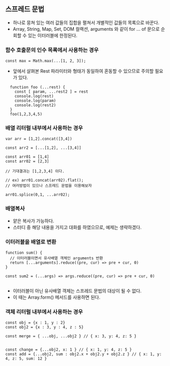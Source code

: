 ## 스프레드 문법

- 하나로 뭉쳐 있는 여러 값들의 집합을 펼쳐서 개별적인 값들의 목록으로 바꾼다.
- Array, String, Map, Set, DOM 컬랙션, arguments 와 같이 for ... of 문으로 순회할 수 있는 이터러블에 한정된다.

### 함수 호출문의 인수 목록에서 사용하는 경우

```
const max = Math.max(...[1, 2, 3]);
```

- 앞에서 살펴본 Rest 파라미터와 형태가 동일하여 혼동할 수 있으므로 주의할 필요가 있다.

```
  function foo (...rest) {
    const [ param, ...rest2 ] = rest
    console.log(rest)
    console.log(param)
    console.log(rest2)
  }
  foo(1,2,3,4,5)
```

### 배열 리터럴 내부에서 사용하는 경우

```
var arr = [1,2].concat([3,4])

const arr2 = [...[1,2], ...[3,4]]

const arr01 = [1,4]
const arr02 = [2,3]

// 기대결과는 [1,2,3,4] 이다.

// ex) arr01.concat(arr02).flat();
// 여러방법이 있으나 스프레드 문법을 이용해보자

arr01.splice(0,1, ...arr02);
```

### 배열복사

- 얕은 복사가 가능하다.
- 스터디 중 해당 내용을 가지고 대화를 하였으므로, 예제는 생략하겠다.

### 이터러블을 배열로 변환

```
function sum() {
  // 이터러블이면서 유사배열 객체인 arguments 반환
  return [...arguments].reduce((pre, cur) => pre + cur, 0)
}

const sum2 = (...args) => args.reduce((pre, cur) => pre + cur, 0)


```

- 이터러블이 아닌 유사배열 객체는 스프레드 문법의 대상이 될 수 없다.
- 이 때는 Array.form() 메서드를 사용하면 된다.

### 객체 리터럴 내부에서 사용하는 경우

```
const obj = {x : 1, y : 2}
const obj2 = {x : 3, y : 4, z : 5}

const merge = { ...obj, ...obj2 } // { x: 3, y: 4, z: 5 }


const change = {...obj2, x: 1 } // { x: 1, y: 4, z: 5 }
const add = {...obj2, sum : obj2.x + obj2.y + obj2.z } // { x: 1, y: 4, z: 5, sum: 12 }

```
